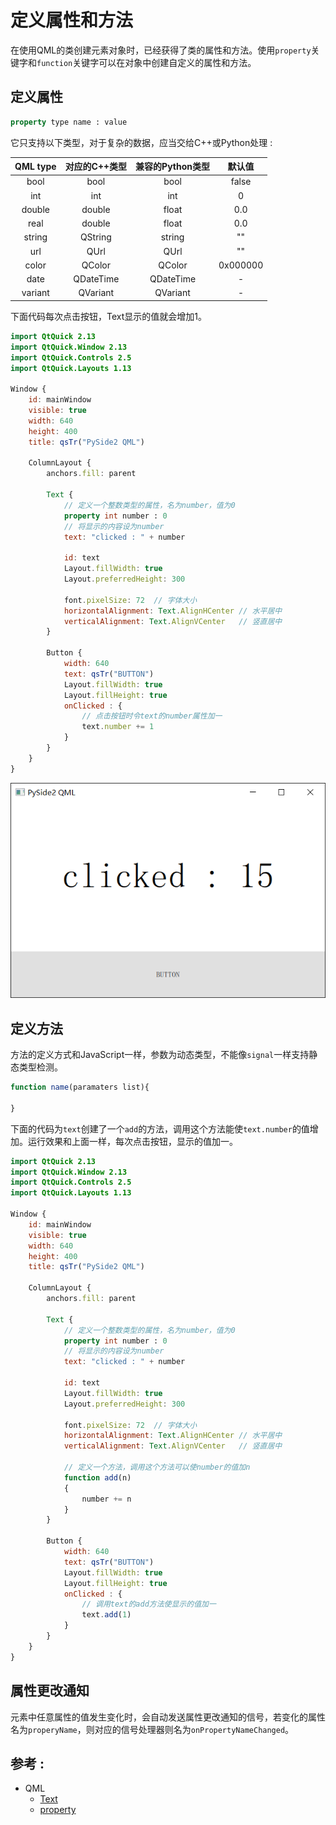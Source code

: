 # 定义属性和方法
在使用QML的类创建元素对象时，已经获得了类的属性和方法。使用`property`关键字和`function`关键字可以在对象中创建自定义的属性和方法。

## 定义属性
```QML
property type name : value
```
它只支持以下类型，对于复杂的数据，应当交给C++或Python处理 :  

| QML type | 对应的C++类型  | 兼容的Python类型 |  默认值    |
| :-:      | :-:           | :-:             | :-:        |
| bool     | bool          | bool            | false      |
| int      | int           | int             | 0          |
| double   | double        | float           | 0.0        |
| real     | double        | float           | 0.0        |
| string   | QString       | string          | ""         |
| url      | QUrl          | QUrl            | ""         |
| color    | QColor        | QColor          | 0x000000   |
| date     | QDateTime     | QDateTime       | -          |
| variant  | QVariant      | QVariant        | -          |

下面代码每次点击按钮，Text显示的值就会增加1。
```QML
import QtQuick 2.13
import QtQuick.Window 2.13
import QtQuick.Controls 2.5
import QtQuick.Layouts 1.13

Window {
    id: mainWindow
    visible: true
    width: 640
    height: 400
    title: qsTr("PySide2 QML")

    ColumnLayout {
        anchors.fill: parent

        Text {
            // 定义一个整数类型的属性，名为number，值为0
            property int number : 0
            // 将显示的内容设为number
            text: "clicked : " + number

            id: text
            Layout.fillWidth: true
            Layout.preferredHeight: 300
            
            font.pixelSize: 72  // 字体大小
            horizontalAlignment: Text.AlignHCenter // 水平居中
            verticalAlignment: Text.AlignVCenter   // 竖直居中
        }

        Button {
            width: 640
            text: qsTr("BUTTON")
            Layout.fillWidth: true
            Layout.fillHeight: true
            onClicked : {
                // 点击按钮时令text的number属性加一
                text.number += 1
            }
        }
    }
}
```

![Image](/image/qml/03.property_and_method/property.png)

## 定义方法
方法的定义方式和JavaScript一样，参数为动态类型，不能像`signal`一样支持静态类型检测。
```QML
function name(paramaters list){

}
```

下面的代码为`text`创建了一个`add`的方法，调用这个方法能使`text.number`的值增加。运行效果和上面一样，每次点击按钮，显示的值加一。
```QML
import QtQuick 2.13
import QtQuick.Window 2.13
import QtQuick.Controls 2.5
import QtQuick.Layouts 1.13

Window {
    id: mainWindow
    visible: true
    width: 640
    height: 400
    title: qsTr("PySide2 QML")

    ColumnLayout {
        anchors.fill: parent

        Text {
            // 定义一个整数类型的属性，名为number，值为0
            property int number : 0
            // 将显示的内容设为number
            text: "clicked : " + number

            id: text
            Layout.fillWidth: true
            Layout.preferredHeight: 300
            
            font.pixelSize: 72  // 字体大小
            horizontalAlignment: Text.AlignHCenter // 水平居中
            verticalAlignment: Text.AlignVCenter   // 竖直居中

            // 定义一个方法，调用这个方法可以使number的值加n
            function add(n)
            {
                number += n
            }
        }

        Button {
            width: 640
            text: qsTr("BUTTON")
            Layout.fillWidth: true
            Layout.fillHeight: true
            onClicked : {
                // 调用text的add方法使显示的值加一
                text.add(1)
            }
        }
    }
}
```

## 属性更改通知
元素中任意属性的值发生变化时，会自动发送属性更改通知的信号，若变化的属性名为`properyName`，则对应的信号处理器则名为`onPropertyNameChanged`。

## 参考 :  
* QML
  * [Text](https://doc.qt.io/qt-5/qml-qtquick-text.html)
  * [property](https://doc.qt.io/qt-5/qtqml-syntax-objectattributes.html#property-attributes)